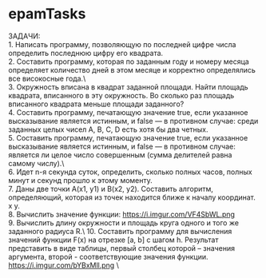 # epamTasks


ЗАДАЧИ:  
    1. Написать программу, позволяющую по последней цифре числа определить последнюю цифру его квадрата.\
    2. Составить программу, которая по заданным году и номеру месяца определяет количество дней в этом месяце и корректно определялись все високосные года.\    
    3. Окружность вписана в квадрат заданной площади. Найти площадь квадрата, вписанного в эту окружность. Во сколько раз площадь вписанного квадрата меньше площади заданного?\
    4. Составить программу, печатающую значение true, если указанное высказывание является истинным, и false — в противном случае: среди заданных целых чисел А, В, С, D есть хотя бы два четных.\
    5. Составить программу, печатающую значение true, если указанное высказывание является истинным, и false — в противном случае: является ли целое число совершенным (сумма делителей равна самому числу).\  
    6. Идет n-я секунда суток, определить, сколько полных часов, полных минут и секунд прошло к этому моменту.\
    7. Даны две точки А(х1, у1) и В(х2, у2). Составить алгоритм, определяющий, которая из точек находится ближе к началу координат. x y.\
    8. Вычислить значение функции: https://i.imgur.com/VF4SbWL.png \
    9. Вычислить длину окружности и площадь круга одного и того же заданного радиуса R.\ 
    10. Составить программу для вычисления значений функции F(x) на отрезке [а, b] с шагом h. Результат представить в виде таблицы, первый столбец которой – значения аргумента, второй - соответствующие значения функции.
    https://i.imgur.com/bYBxMll.png \


